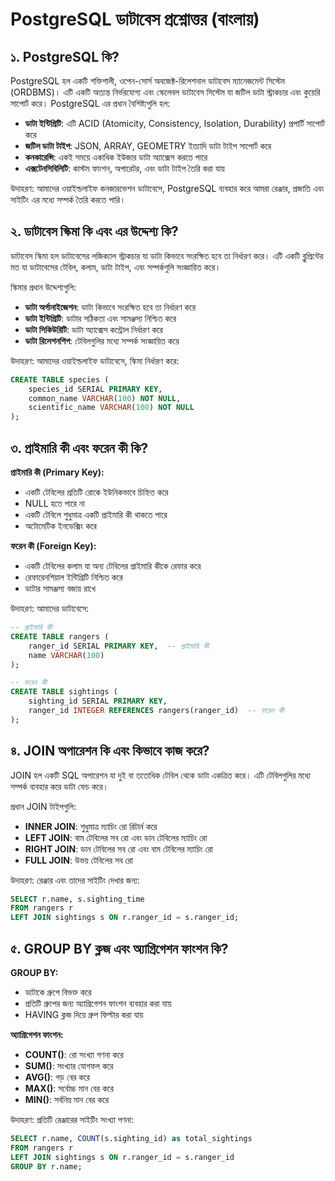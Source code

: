 # PostgreSQL ডাটাবেস প্রশ্নোত্তর (বাংলায়)

## ১. PostgreSQL কি?

PostgreSQL হল একটি শক্তিশালী, ওপেন-সোর্স অবজেক্ট-রিলেশনাল ডাটাবেস ম্যানেজমেন্ট সিস্টেম (ORDBMS)। এটি একটি অত্যন্ত নির্ভরযোগ্য এবং স্কেলেবল ডাটাবেস সিস্টেম যা জটিল ডাটা স্ট্রাকচার এবং কুয়েরি সাপোর্ট করে। PostgreSQL এর প্রধান বৈশিষ্ট্যগুলি হল:

- **ডাটা ইন্টিগ্রিটি**: এটি ACID (Atomicity, Consistency, Isolation, Durability) প্রপার্টি সাপোর্ট করে
- **জটিল ডাটা টাইপ**: JSON, ARRAY, GEOMETRY ইত্যাদি ডাটা টাইপ সাপোর্ট করে
- **কনকারেন্সি**: একই সময়ে একাধিক ইউজার ডাটা অ্যাক্সেস করতে পারে
- **এক্সটেনসিবিলিটি**: কাস্টম ফাংশন, অপারেটর, এবং ডাটা টাইপ তৈরি করা যায়

উদাহরণ: আমাদের ওয়াইল্ডলাইফ কনজারভেশন ডাটাবেসে, PostgreSQL ব্যবহার করে আমরা রেঞ্জার, প্রজাতি এবং সাইটিং এর মধ্যে সম্পর্ক তৈরি করতে পারি।

## ২. ডাটাবেস স্কিমা কি এবং এর উদ্দেশ্য কি?

ডাটাবেস স্কিমা হল ডাটাবেসের লজিক্যাল স্ট্রাকচার যা ডাটা কিভাবে সংরক্ষিত হবে তা নির্ধারণ করে। এটি একটি ব্লুপ্রিন্টের মত যা ডাটাবেসের টেবিল, কলাম, ডাটা টাইপ, এবং সম্পর্কগুলি সংজ্ঞায়িত করে।

স্কিমার প্রধান উদ্দেশ্যগুলি:
- **ডাটা অর্গানাইজেশন**: ডাটা কিভাবে সংরক্ষিত হবে তা নির্ধারণ করে
- **ডাটা ইন্টিগ্রিটি**: ডাটার সঠিকতা এবং সামঞ্জস্য নিশ্চিত করে
- **ডাটা সিকিউরিটি**: ডাটা অ্যাক্সেস কন্ট্রোল নির্ধারণ করে
- **ডাটা রিলেশনশিপ**: টেবিলগুলির মধ্যে সম্পর্ক সংজ্ঞায়িত করে

উদাহরণ: আমাদের ওয়াইল্ডলাইফ ডাটাবেসে, স্কিমা নির্ধারণ করে:
```sql
CREATE TABLE species (
    species_id SERIAL PRIMARY KEY,
    common_name VARCHAR(100) NOT NULL,
    scientific_name VARCHAR(100) NOT NULL
);
```

## ৩. প্রাইমারি কী এবং ফরেন কী কি?

**প্রাইমারি কী (Primary Key):**
- একটি টেবিলের প্রতিটি রোকে ইউনিকভাবে চিহ্নিত করে
- NULL হতে পারে না
- একটি টেবিলে শুধুমাত্র একটি প্রাইমারি কী থাকতে পারে
- অটোমেটিক ইনডেক্সিং করে

**ফরেন কী (Foreign Key):**
- একটি টেবিলের কলাম যা অন্য টেবিলের প্রাইমারি কীকে রেফার করে
- রেফারেনশিয়াল ইন্টিগ্রিটি নিশ্চিত করে
- ডাটার সামঞ্জস্য বজায় রাখে

উদাহরণ: আমাদের ডাটাবেসে:
```sql
-- প্রাইমারি কী
CREATE TABLE rangers (
    ranger_id SERIAL PRIMARY KEY,  -- প্রাইমারি কী
    name VARCHAR(100)
);

-- ফরেন কী
CREATE TABLE sightings (
    sighting_id SERIAL PRIMARY KEY,
    ranger_id INTEGER REFERENCES rangers(ranger_id)  -- ফরেন কী
);
```

## ৪. JOIN অপারেশন কি এবং কিভাবে কাজ করে?

JOIN হল একটি SQL অপারেশন যা দুই বা ততোধিক টেবিল থেকে ডাটা একত্রিত করে। এটি টেবিলগুলির মধ্যে সম্পর্ক ব্যবহার করে ডাটা ফেচ করে।

প্রধান JOIN টাইপগুলি:
- **INNER JOIN**: শুধুমাত্র ম্যাচিং রো রিটার্ন করে
- **LEFT JOIN**: বাম টেবিলের সব রো এবং ডান টেবিলের ম্যাচিং রো
- **RIGHT JOIN**: ডান টেবিলের সব রো এবং বাম টেবিলের ম্যাচিং রো
- **FULL JOIN**: উভয় টেবিলের সব রো

উদাহরণ: রেঞ্জার এবং তাদের সাইটিং দেখার জন্য:
```sql
SELECT r.name, s.sighting_time
FROM rangers r
LEFT JOIN sightings s ON r.ranger_id = s.ranger_id;
```

## ৫. GROUP BY ক্লজ এবং অ্যাগ্রিগেশন ফাংশন কি?

**GROUP BY:**
- ডাটাকে গ্রুপে বিভক্ত করে
- প্রতিটি গ্রুপের জন্য অ্যাগ্রিগেশন ফাংশন ব্যবহার করা যায়
- HAVING ক্লজ দিয়ে গ্রুপ ফিল্টার করা যায়

**অ্যাগ্রিগেশন ফাংশন:**
- **COUNT()**: রো সংখ্যা গণনা করে
- **SUM()**: সংখ্যার যোগফল করে
- **AVG()**: গড় বের করে
- **MAX()**: সর্বোচ্চ মান বের করে
- **MIN()**: সর্বনিম্ন মান বের করে

উদাহরণ: প্রতিটি রেঞ্জারের সাইটিং সংখ্যা গণনা:
```sql
SELECT r.name, COUNT(s.sighting_id) as total_sightings
FROM rangers r
LEFT JOIN sightings s ON r.ranger_id = s.ranger_id
GROUP BY r.name;
```
